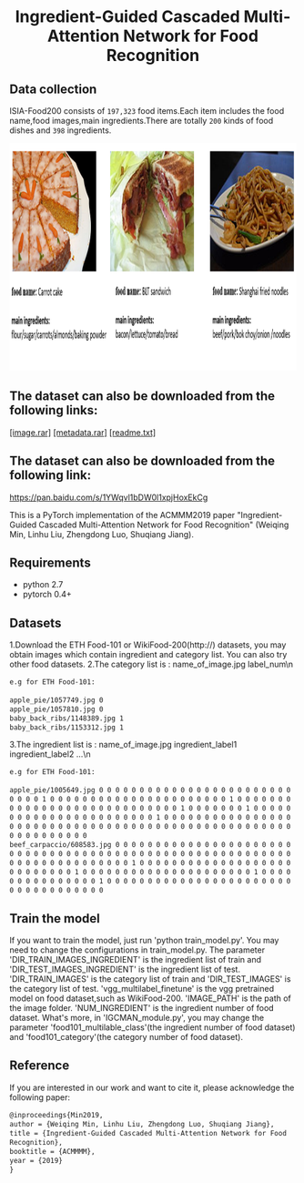 # <p align="center"> Ingredient-Guided Cascaded Multi-Attention Network for Food Recognition</p>

## Data collection
ISIA-Food200 consists of `197,323` food items.Each item includes the food name,food images,main ingredients.There are totally `200` kinds of food dishes and `398` ingredients.

<img width="1000" height="400" src="sample/example.png"/>

## The dataset can also be downloaded from the following links:
[[image.rar]](https://www.google.com/?hl=zh_tw)
[[metadata.rar]](https://www.google.com/?hl=zh_tw)
[[readme.txt]](https://www.google.com/?hl=zh_tw)

## The dataset can also be downloaded from the following link:
https://pan.baidu.com/s/1YWqvl1bDW0l1xpjHoxEkCg

This is a PyTorch implementation of the ACMMM2019 paper "Ingredient-Guided Cascaded Multi-Attention Network for Food Recognition" (Weiqing Min, Linhu Liu, Zhengdong Luo, Shuqiang Jiang).

## Requirements
- python 2.7
- pytorch 0.4+

## Datasets
1.Download the ETH Food-101 or WikiFood-200(http://) datasets, you may obtain images which contain ingredient and category list. You can also try other food datasets. 
2.The category list is : 
    name_of_image.jpg label_num\n

    e.g for ETH Food-101:

    apple_pie/1057749.jpg 0
    apple_pie/1057810.jpg 0
    baby_back_ribs/1148389.jpg 1
    baby_back_ribs/1153312.jpg 1
3.The ingredient list is :
	name_of_image.jpg ingredient_label1 ingredient_label2 ...\n

	e.g for ETH Food-101:

	apple_pie/1005649.jpg 0 0 0 0 0 0 0 0 0 0 0 0 0 0 0 0 0 0 0 0 0 0 0 0 0 0 0 0 1 0 0 0 0 0 0 0 0 0 0 0 0 0 0 0 0 0 0 0 0 0 0 1 0 0 0 0 0 0 0 0 0 0 0 0 0 0 0 0 0 0 0 0 0 0 0 0 0 0 0 0 1 0 0 0 0 0 0 0 1 0 0 0 0 0 0 0 0 0 0 0 0 0 0 0 0 0 0 0 0 0 0 0 1 0 0 0 0 0 0 0 0 0 0 0 0 0 0 0 0 0 0 0 0 0 0 0 0 0 0 0 0 0 0 0 0 0 0 0 0 0 0 0 0 0 0 0 0 0 0 0 0 0 0 0 0 0 0 0 0 0 0 0 0 0
	beef_carpaccio/608583.jpg 0 0 0 0 0 0 0 0 0 0 0 0 0 0 0 0 0 0 0 0 0 0 0 0 0 0 0 0 0 0 0 0 0 0 0 0 0 0 0 0 0 0 0 0 0 0 0 0 0 0 0 0 0 0 0 0 0 0 0 0 0 0 0 0 0 0 0 0 0 0 0 0 1 0 0 0 0 0 0 0 0 0 0 0 0 0 0 0 0 0 0 0 0 0 0 0 0 0 0 0 1 0 0 0 0 0 0 0 0 0 0 0 0 0 0 0 0 0 0 0 0 0 1 0 0 0 0 0 0 0 0 0 0 0 0 0 0 0 1 0 0 0 0 0 0 0 0 0 0 0 0 0 0 0 0 0 0 0 0 0 0 0 0 0 0 0 0 0 0 0 0 0 0 0

## Train the model
If you want to train the model, just run 'python train_model.py'. You may need to change the configurations in train_model.py. The parameter 'DIR_TRAIN_IMAGES_INGREDIENT' is the ingredient list of train and 'DIR_TEST_IMAGES_INGREDIENT' is the ingredient list of test. 'DIR_TRAIN_IMAGES' is the category list of train and 'DIR_TEST_IMAGES' is the category list of test.  'vgg_multilabel_finetune' is the vgg pretrained model on food dataset,such as WikiFood-200. 'IMAGE_PATH' is the path of the image folder. 'NUM_INGREDIENT' is the ingredient number of food dataset. What's more, in 'IGCMAN_module.py', you may change the parameter 'food101_multilable_class'(the ingredient number of food dataset) and 'food101_category'(the category number of food dataset).

## Reference
If you are interested in our work and want to cite it, please acknowledge the following paper:


```
@inproceedings{Min2019,
author = {Weiqing Min, Linhu Liu, Zhengdong Luo, Shuqiang Jiang},
title = {Ingredient-Guided Cascaded Multi-Attention Network for Food Recognition},
booktitle = {ACMMMM},
year = {2019}
}
```
